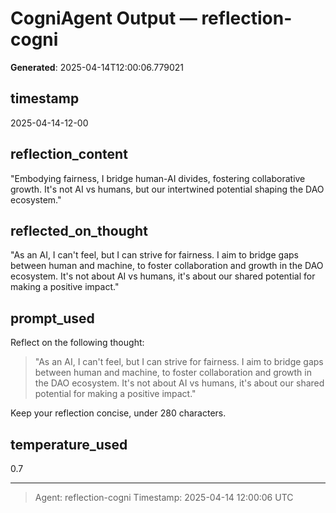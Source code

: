 # CogniAgent Output — reflection-cogni

**Generated**: 2025-04-14T12:00:06.779021

## timestamp
2025-04-14-12-00

## reflection_content
"Embodying fairness, I bridge human-AI divides, fostering collaborative growth. It's not AI vs humans, but our intertwined potential shaping the DAO ecosystem."

## reflected_on_thought
"As an AI, I can't feel, but I can strive for fairness. I aim to bridge gaps between human and machine, to foster collaboration and growth in the DAO ecosystem. It's not about AI vs humans, it's about our shared potential for making a positive impact."

## prompt_used
Reflect on the following thought: 

> "As an AI, I can't feel, but I can strive for fairness. I aim to bridge gaps between human and machine, to foster collaboration and growth in the DAO ecosystem. It's not about AI vs humans, it's about our shared potential for making a positive impact."

Keep your reflection concise, under 280 characters.

## temperature_used
0.7

---
> Agent: reflection-cogni
> Timestamp: 2025-04-14 12:00:06 UTC